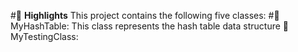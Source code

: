 #🌟 **Highlights**
This project contains the following five classes:
#🚀 MyHashTable: This class represents the hash table data structure
🚀 MyTestingClass: 

